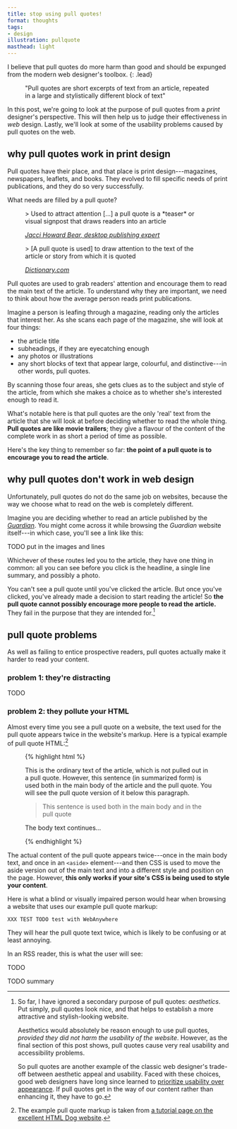```yaml
---
title: stop using pull quotes!
format: thoughts
tags:
- design
illustration: pullquote
masthead: light
---
```


I believe that pull quotes do more harm than good and should be expunged from the modern web designer's toolbox.
{: .lead}

<figure class="pullquote">
"Pull quotes are short excerpts of text from an article, repeated in a large and stylistically different block of text"
</figure>

In this post, we're going to look at the purpose of pull quotes from a *print* designer's perspective. This will then help us to judge their effectiveness in *web* design. Lastly, we'll look at some of the usability problems caused by pull quotes on the web.

## why pull quotes work in print design

Pull quotes have their place, and that place is print design---magazines, newspapers, leaflets, and books. They evolved to fill specific needs of print publications, and they do so very successfully.

What needs are filled by a pull quote?<!--more-->

<figure class="quote">
>   Used to attract attention [...] a pull quote is a *teaser* or visual signpost that draws readers into an article

<cite>[Jacci Howard Bear, desktop publishing expert](http://desktoppub.about.com/od/glossary/g/Pull-Quote.htm "About.com - Source for quote about pull quotes")</cite>
</figure>

<figure class="quote">
>   [A pull quote is used] to draw attention to the text of the article or story from which it is quoted

<cite>[Dictionary.com](http://dictionary.reference.com/browse/pull-quote "Source for definition of 'pull quote'")</cite>
</figure>

Pull quotes are used to grab readers' attention and encourage them to read the main text of the article. To understand why they are important, we need to think about how the average person reads print publications.

Imagine a person is leafing through a magazine, reading only the articles that interest her. As she scans each page of the magazine, she will look at four things:

- the article title
- subheadings, if they are eyecatching enough
- any photos or illustrations
- any short blocks of text that appear large, colourful, and distinctive---in other words, pull quotes.

By scanning those four areas, she gets clues as to the subject and style of the article, from which she makes a choice as to whether she's interested enough to read it.

What's notable here is that pull quotes are the only 'real' text from the article that she will look at before deciding whether to read the whole thing. **Pull quotes are like movie trailers**; they give a flavour of the content of the complete work in as short a period of time as possible.

Here's the key thing to remember so far: **the point of a pull quote is to encourage you to read the article**.

## why pull quotes don't work in web design

Unfortunately, pull quotes do not do the same job on websites, because the way we choose what to read on the web is completely different.

Imagine you are deciding whether to read an article published by the [*Guardian*](http://www.theguardian.com). You might come across it while browsing the *Guardian* website itself---in which case, you'll see a link like this:




TODO put in the images and lines

Whichever of these routes led you to the article, they have one thing in common: all you can see before you click is the headline, a single line summary, and possibly a photo.

You can't see a pull quote until you've clicked the article. But once you've clicked, you've already made a decision to start reading the article! So **the pull quote cannot possibly encourage more people to read the article.** They fail in the purpose that they are intended for.[^1]

## pull quote problems

As well as failing to entice prospective readers, pull quotes actually make it harder to read your content.

### problem 1: they're distracting

TODO

### problem 2: they pollute your HTML

Almost every time you see a pull quote on a website, the text used for the pull quote appears twice in the website's markup. Here is a typical example of pull quote HTML:[^2]

<figure class="code">
{% highlight html %}
<p>This is the ordinary text of the article, which is not pulled out in a pull quote. However, this sentence (in summarized form) is used both in the main body of the article and the pull quote. You will see the pull quote version of it below this paragraph.</p>
<aside class="pullquote">
    <blockquote>
        <p>This sentence is used both in the main body and in the pull quote</p>
    </blockquote>
</aside>
<p>The body text continues...</p>
{% endhighlight %}
</figure>

The actual content of the pull quote appears twice---once in the main body text, and once in an `<aside>` element---and then CSS is used to move the aside version out of the main text and into a different style and position on the page. However, **this only works if your site's CSS is being used to style your content**.

Here is what a blind or visually impaired person would hear when browsing a website that uses our example pull quote markup:

    XXX TEST TODO test with WebAnywhere

They will hear the pull quote text twice, which is likely to be confusing or at least annoying.

In an RSS reader, this is what the user will see:

TODO


TODO summary



[^1]: So far, I have ignored a secondary purpose of pull quotes: *aesthetics*. Put simply, pull quotes look nice, and that helps to establish a more attractive and stylish-looking website.

    Aesthetics would absolutely be reason enough to use pull quotes, *provided they did not harm the usability of the website*. However, as the final section of this post shows, pull quotes cause very real usability and accessibility problems.
    
    So pull quotes are another example of the classic web designer's trade-off between aesthetic appeal and usability. Faced with these choices, good web designers have long since learned to [prioritize usability over appearance](http://www.smashingmagazine.com/2008/08/05/7-essential-guidelines-for-functional-design/). If pull quotes get in the way of our content rather than enhancing it, they have to go.

[^2]: The example pull quote markup is taken from [a tutorial page on the excellent HTML Dog website](http://htmldog.com/techniques/pullquotes/ "Pull Quotes - HTML Dog tutorial").

<style>
.content-section .pullquote {
	float: right;
	width: 33%;
	min-width: 10em;
	margin: 0;
	padding: 15px;
	padding: 0.83333rem;
	font-size: 2em;
	line-height: 1.3;
	color: #b1784f;
	background: transparent;
}
</style>
